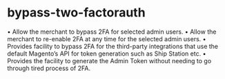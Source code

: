 # bypass-two-factorauth
• Allow the merchant to bypass 2FA for selected admin users. • Allow the merchant to re-enable 2FA at any time for the selected admin users. • Provides facility to bypass 2FA for the third-party integrations that use the default Magento’s API for token generation such as Ship Station etc. • Provides the facility to generate the Admin Token without needing to go through tired process of 2FA.
